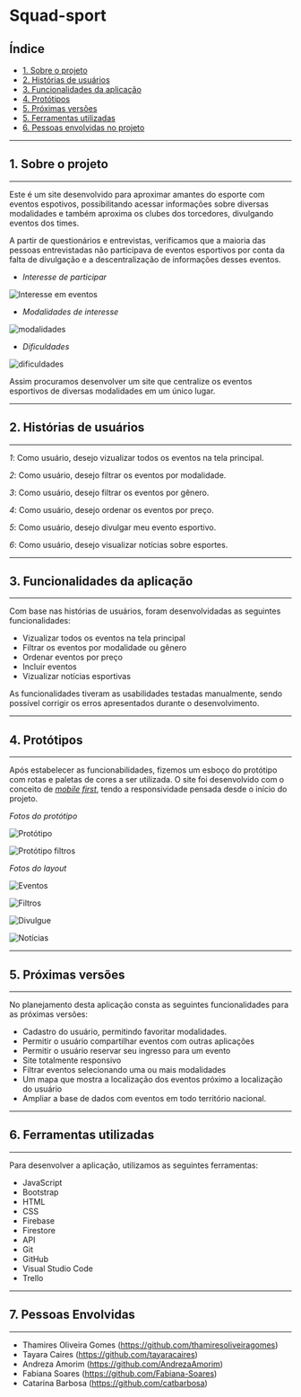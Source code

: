 # Squad-sport

## Índice

* [1. Sobre o projeto](#1-sobre-o-projeto)
* [2. Histórias de usuários](#2-historias-de-usuarios)
* [3. Funcionalidades da aplicação](#3-funcionalidade-da-aplicacao)
* [4. Protótipos](#4-prototipos)
* [5. Próximas versões](5-proximas-versoes)
* [5. Ferramentas utilizadas](6-ferramentas-utilizadas)
* [6. Pessoas envolvidas no projeto](7-pessoas-envolvidas)

***

## 1. Sobre o projeto
***
Este é um site desenvolvido para aproximar amantes do esporte com eventos espotivos, possibilitando acessar informações sobre diversas modalidades e também aproxima os clubes dos torcedores, divulgando eventos dos times.

A partir de questionários e entrevistas, verificamos que a maioria das pessoas entrevistadas não participava de eventos esportivos por conta da falta de divulgação e a descentralização de informações desses eventos.

* _Interesse de participar_

![Interesse em eventos](src/Images/participar.png)

* _Modalidades de interesse_

![modalidades](src/Images/modalidades.png)

* _Dificuldades_

![dificuldades](src/Images/dificuldades.png)

Assim procuramos desenvolver um site que centralize os eventos esportivos de diversas modalidades em um único lugar.

***
## 2. Histórias de usuários
***

_1_: Como usuário, desejo vizualizar todos os eventos na tela principal.

_2_: Como usuário, desejo filtrar os eventos por modalidade.

_3_: Como usuário, desejo filtrar os eventos por gênero.

_4_: Como usuário, desejo ordenar os eventos por preço.

_5_: Como usuário, desejo divulgar meu evento esportivo.

_6_: Como usuário, desejo visualizar notícias sobre esportes.

***
## 3. Funcionalidades da aplicação
***

Com base nas histórias de usuários, foram desenvolvidadas as seguintes funcionalidades:

* Vizualizar todos os eventos na tela principal
* Filtrar os eventos por modalidade ou gênero
* Ordenar eventos por preço
* Incluir eventos
* Vizualizar notícias esportivas

As funcionalidades tiveram as usabilidades testadas manualmente, sendo possível corrigir os erros apresentados durante o desenvolvimento.

***
## 4. Protótipos
***

Após estabelecer as funcionabilidades, fizemos um esboço do protótipo com rotas e paletas de cores a ser utilizada. O site foi desenvolvido com o conceito de [_mobile first_](ttps://tableless.com.br/obile-first-a-arte-de-pensar-cm-foco/), tendo a responsividade pensada desde o início do projeto.

_Fotos do protótipo_

![Protótipo](src/Images/prototipo_eventos.png)

![Protótipo filtros](src/Images/prototipo.png)

_Fotos do layout_

![_Eventos_](src/Images/eventos.png)

![_Filtros_](src/Images/filtros.png)

![_Divulgue_](src/Images/divulgue.png)

![_Notícias_](src/Images/noticias.png)

***
## 5. Próximas versões
***
No planejamento desta aplicação consta as seguintes funcionalidades para as próximas versões:

* Cadastro do usuário, permitindo favoritar modalidades.
* Permitir o usuário compartilhar eventos com outras aplicações
* Permitir o usuário reservar seu ingresso para um evento
* Site totalmente responsivo
* Filtrar eventos selecionando uma ou mais modalidades
* Um mapa que mostra a localização dos eventos próximo a localização do usuário
* Ampliar a base de dados com eventos em todo território nacional.

***
## 6. Ferramentas utilizadas
***

Para desenvolver a aplicação, utilizamos as seguintes ferramentas:

* JavaScript
* Bootstrap
* HTML
* CSS
* Firebase
* Firestore
* API
* Git
* GitHub
* Visual Studio Code
* Trello

***
## 7. Pessoas Envolvidas
***

* Thamires Oliveira Gomes (https://github.com/thamiresoliveiragomes)
* Tayara Caires (https://github.com/tayaracaires)
* Andreza Amorim (https://github.com/AndrezaAmorim)
* Fabiana Soares (https://github.com/Fabiana-Soares)
* Catarina Barbosa (https://github.com/catbarbosa)
